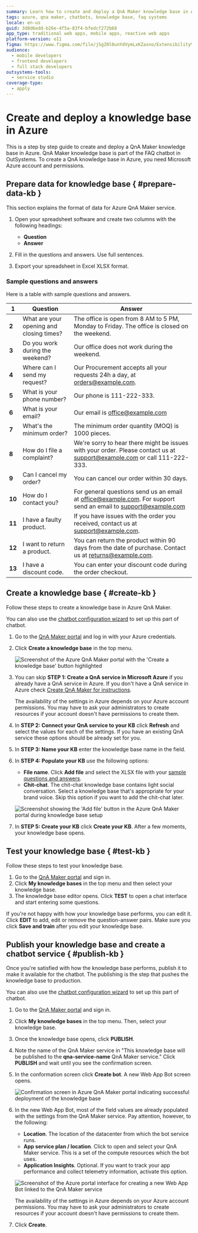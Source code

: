 ```yaml
---
summary: Learn how to create and deploy a QnA Maker knowledge base in Azure for use with the FAQ chatbot in OutSystems 11 (O11).
tags: azure, qna maker, chatbots, knowledge base, faq systems
locale: en-us
guid: 3d8d6edd-b26e-4f5a-83f4-bfedcf272b68
app_type: traditional web apps, mobile apps, reactive web apps
platform-version: o11
figma: https://www.figma.com/file/jSgZ0l0unYdVymLxKZasno/Extensibility%20and%20Integration?node-id=410:0
audience:
  - mobile developers
  - frontend developers
  - full stack developers
outsystems-tools:
  - service studio
coverage-type:
  - apply
---
```


# Create and deploy a knowledge base in Azure

This is a step by step guide to create and deploy a QnA Maker knowledge base in Azure. QnA Maker knowledge base is part of the FAQ chatbot in OutSystems. To create a QnA knowledge base in Azure, you need Microsoft Azure account and permissions.

## Prepare data for knowledge base { #prepare-data-kb }

This section explains the format of data for Azure QnA Maker service.

1. Open your spreadsheet software and create two columns with the following headings:

    * **Question**
    * **Answer**
  
1. Fill in the questions and answers. Use full sentences.
1. Export your spreadsheet in Excel XLSX format.

### Sample questions and answers

Here is a table with sample questions and answers.

|1|Question|Answer|
|---|---|---|
|**2**|What are your opening and closing times?|The office is open from 8 AM to 5 PM, Monday to Friday. The office is closed on the weekend.|
|**3**|Do you work during the weekend?|Our office does not work during the weekend.|
|**4**|Where can I send my request?|Our Procurement accepts all your requests 24h a day, at <orders@example.com>.|
|**5**|What is your phone number?|Our phone is 111-222-333.|
|**6**|What is your email?|Our email is <office@example.com>|
|**7**|What's the minimum order?|The minimum order quantity (MOQ) is 1000 pieces.|
|**8**|How do I file a complaint?|We're sorry to hear there might be issues with your order. Please contact us at <support@example.com> or call 111-222-333.|
|**9**|Can I cancel my order?|You can cancel our order within 30 days.|
|**10**|How do I contact you?|For general questions send us an email at <office@example.com>. For support send an email to <support@example.com>|
|**11**|I have a faulty product.|If you have issues with the order you received, contact us at <support@example.com>.|
|**12**|I want to return a product.|You can return the product within 90 days from the date of purchase. Contact us at <returns@example.com>.|
|**13**|I have a discount code.|You can enter your discount code during the order checkout.|

## Create a knowledge base { #create-kb }

Follow these steps to create a knowledge base in Azure QnA Maker.

<div class="info" markdown="1">

You can also use the [chatbot configuration wizard](configuration-wizard.md) to set up this part of chatbot.

</div>

1. Go to the [QnA Maker portal](https://www.qnamaker.ai/) and log in with your Azure credentials.
1. Click **Create a knowledge base** in the top menu.

    ![Screenshot of the Azure QnA Maker portal with the 'Create a knowledge base' button highlighted](images/azure-kb-creation-start.png "Starting the Azure Knowledge Base Creation Wizard")

1. You can skip **STEP 1: Create a QnA service in Microsoft Azure** if you already have a QnA service in Azure. If you don't have a QnA service in Azure check [Create QnA Maker for instructions](guide-azure-services.md#create-qna-service).

    <div class="info" markdown="1">

    The availability of the settings in Azure depends on your Azure account permissions. You may have to ask your administrators to create resources if your account doesn't have permissions to create them.

    </div>

1. In **STEP 2: Connect your QnA service to your KB** click **Refresh** and select the values for each of the settings. If you have an existing QnA service these options should be already set for you.
1. In **STEP 3: Name your KB** enter the knowledge base name in the field.
1. In **STEP 4: Populate your KB** use the following options:

    * **File name**. Click **Add file** and select the XLSX file with your [sample questions and answers](#sample-questions-and-answers).
    * **Chit-chat**. The chit-chat knowledge base contains light social conversation. Select a knowledge base that's appropriate for your brand voice. Skip this option if you want to add the chit-chat later.

    ![Screenshot showing the 'Add file' button in the Azure QnA Maker portal during knowledge base setup](images/azure-kb-creation-upload-file.png "Uploading a File in Azure Knowledge Base Wizard")

1. In **STEP 5: Create your KB** click **Create your KB**. After a few moments, your knowledge base opens.

## Test your knowledge base { #test-kb }

Follow these steps to test your knowledge base.

1. Go to the [QnA Maker portal](https://www.qnamaker.ai/) and sign in.
1. Click **My knowledge bases** in the top menu and then select your knowledge base.
1. The knowledge base editor opens. Click **TEST** to open a chat interface and start entering some questions.

If you're not happy with how your knowledge base performs, you can edit it. Click **EDIT** to add, edit or remove the question-answer pairs. Make sure you click **Save and train** after you edit your knowledge base.  

## Publish your knowledge base and create a chatbot service { #publish-kb }

Once you're satisfied with how the knowledge base performs, publish it to make it available for the chatbot. The publishing is the step that pushes the knowledge base to production.

<div class="info" markdown="1">

You can also use the [chatbot configuration wizard](configuration-wizard.md) to set up this part of chatbot.

</div>

1. Go to the [QnA Maker portal](https://www.qnamaker.ai/) and sign in.
1. Click **My knowledge bases** in the top menu. Then, select your knowledge base.
1. Once the knowledge base opens, click **PUBLISH**.
1. Note the name of the QnA Maker service in "This knowledge base will be published to the **qna-service-name** QnA Maker service." Click **PUBLISH** and wait until you see the confirmation screen.
1. In the conformation screen click **Create bot**. A new Web App Bot screen opens.

    ![Confirmation screen in Azure QnA Maker portal indicating successful deployment of the knowledge base](images/azure-kb-creation-deployed.png "Azure Knowledge Base Successfully Deployed")

1. In the new Web App Bot, most of the field values are already populated with the settings from the QnA Maker service. Pay attention, however, to the following:

    * **Location**. The location of the datacenter from which the bot service runs.
    * **App service plan / location**. Click to open and select your QnA Maker service. This is a set of the compute resources which the bot uses.
    * **Application Insights**. Optional. If you want to track your app performance and collect telemetry information, activate this option.

    ![Screenshot of the Azure portal interface for creating a new Web App Bot linked to the QnA Maker service](images/azure-chatbot-qna-create.png "Creating a Chatbot Service in Azure")

    <div class="info" markdown="1">

    The availability of the settings in Azure depends on your Azure account permissions. You may have to ask your administrators to create resources if your account doesn't have permissions to create them.

    </div>

1. Click **Create**.
